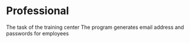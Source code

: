 # Professional
The task of the training center 
The program generates email address and passwords for employees
